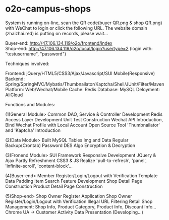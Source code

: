 # o2o-campus-shops
System is running on-line, scan the QR code(buyer QR.png & shop QR.png) with WeChat to login or click the following URL. 
The website domain (zhaizhai.red) is putting on records, please wait…

Buyer-end:  http://47.106.134.119/o2o/frontend/index        
Shop-end:  http://47.106.134.119/o2o/local/login?usertype=2 (login with: "testusername", "password")



Techniques involved:

Frontend: jQuery/HTML5/CSS3/Ajax/Javascript/SUI Mobile(Responsive)
Backend: Spring/SpringMVC/Mybatis/Thumbnailator/Kaptcha/Shell/JUnit/Filter/Maven
Platform: Web/Wechat/Mobile
Cache: Redis
Database: MySQL
Deloyment: AliCloud



Functions and Modules:

(1)General Module>
Common DAO, Service & Controller Development
Redis Access Layer Development
Unit Test Construction
Wechat API Introduction, Bind Wechat Profile with Local Account
Open Source Tool 'Thumbnailator' and 'Kaptcha' Introduction

(2)Data Module>
Built MySQL Tables
Img and Data Regular Backup(Crontab)
Password DES Algo Encryption & Decryption

(3)Fronend Module>
SUI Framework Responsive Development
JQuery & Ajax Partly Refreshment
CSS3 & JS Realize 'pull-to-refresh', 'panel', 'infinite-scroll', 'content-block'...

(4)Buyer-end>
Member Register/Login/Logout with Verification
Template Data Padding
Item Search Feature Development
Shop Detail Page Construction
Product Detail Page Construction

(5)Shop-end>
Shop Owner Register Application
Shop Owner Register/Login/Logout with Verification
Illegal URL Filtering
Retail Shop Management: Shop Info, Product Category, Product Info, Discount Info...
Chrome UA -> Customer Activity Data Presentation (Developing...)
